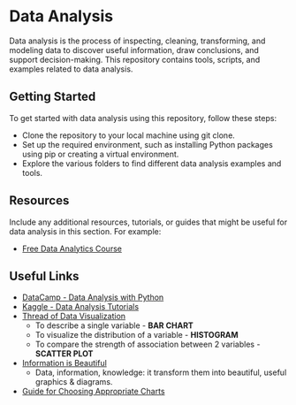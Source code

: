 # Data Analysis

Data analysis is the process of inspecting, cleaning, transforming, and modeling data to discover useful information, draw conclusions, and support decision-making. This repository contains tools, scripts, and examples related to data analysis.

## Getting Started

To get started with data analysis using this repository, follow these steps:

- Clone the repository to your local machine using git clone.
- Set up the required environment, such as installing Python packages using pip or creating a virtual environment.
- Explore the various folders to find different data analysis examples and tools.

## Resources

Include any additional resources, tutorials, or guides that might be useful for data analysis in this section. For example:

- [Free Data Analytics Course](./data.analytics.course.md)

## Useful Links

- [DataCamp - Data Analysis with Python](https://campus.datacamp.com/courses/exploratory-data-analysis-in-python/getting-to-know-a-dataset?ex=1)
- [Kaggle - Data Analysis Tutorials](https://www.kaggle.com/learn)
- [Thread of Data Visualization](https://pbs.twimg.com/media/F2Rv0sGXMAAEITp?format=jpg&name=900x900)
  - To describe a single variable - **BAR CHART**
  - To visualize the distribution of a variable - **HISTOGRAM**
  - To compare the strength of association between 2 variables - **SCATTER PLOT**
- [Information is Beautiful](https://informationisbeautiful.net/)
  - Data, information, knowledge: it transform them into beautiful, useful graphics & diagrams.
- [Guide for Choosing Appropriate Charts](https://pbs.twimg.com/media/F2SjlH2WMAALYtZ?format=jpg&name=medium)
